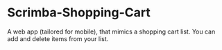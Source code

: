 # Scrimba-Shopping-Cart
A web app (tailored for mobile), that mimics a shopping cart list. You can add and delete items from your list.
